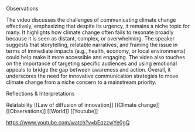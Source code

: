 
Observations

The video discusses the challenges of communicating climate change effectively, emphasizing that despite its urgency, it remains a niche topic for many. It highlights how climate change often fails to resonate broadly because it is seen as distant, complex, or overwhelming. The speaker suggests that storytelling, relatable narratives, and framing the issue in terms of immediate impacts (e.g., health, economy, or local environments) could help make it more accessible and engaging. The video also touches on the importance of targeting specific audiences and using emotional appeals to bridge the gap between awareness and action. Overall, it underscores the need for innovative communication strategies to move climate change from a niche concern to a mainstream priority.

  

Reflections & Interpretations

  

Relatability
[[Law of diffusion of innovation]]
[[Climate change]]
[[Observations]]
[[World]]
[[Youtube]]


  

https://www.youtube.com/watch?v=bEqzzwYe0gQ